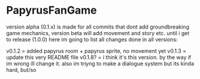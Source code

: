 # PapyrusFanGame
version alpha (0.1.x) is made for all commits that dont add groundbreaking game mechanics, version beta will add movement and story etc. until i get to release (1.0.0)
here im going to list all changes done in all versions:

v0.1.2 = added papyrus room + papyrus sprite, no movement yet
v0.1.3 = update this very README file 
v0.1.8? = i think it's this version. by the way if im wrong ill change it. also im triyng to make a dialogue system but its kinda hard, but/so 